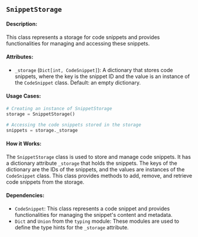 ## `SnippetStorage`

#### Description:
This class represents a storage for code snippets and provides functionalities for managing and accessing these snippets.

#### Attributes:
- `_storage` (`Dict[int, CodeSnippet]`): A dictionary that stores code snippets, where the key is the snippet ID and the value is an instance of the `CodeSnippet` class. Default: an empty dictionary.

#### Usage Cases:

```python
# Creating an instance of SnippetStorage
storage = SnippetStorage()

# Accessing the code snippets stored in the storage
snippets = storage._storage
```

#### How it Works:
The `SnippetStorage` class is used to store and manage code snippets. It has a dictionary attribute `_storage` that holds the snippets. The keys of the dictionary are the IDs of the snippets, and the values are instances of the `CodeSnippet` class. This class provides methods to add, remove, and retrieve code snippets from the storage.

#### Dependencies:
- `CodeSnippet`: This class represents a code snippet and provides functionalities for managing the snippet's content and metadata.
- `Dict` and `Union` from the `typing` module: These modules are used to define the type hints for the `_storage` attribute.